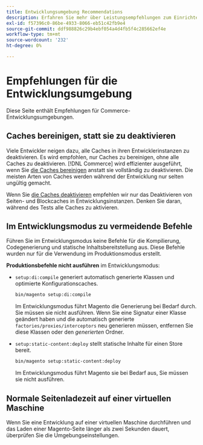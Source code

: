 ```yaml
---
title: Entwicklungsumgebung Recommendations
description: Erfahren Sie mehr über Leistungsempfehlungen zum Einrichten Ihrer lokalen Adobe Commerce-Entwicklungsumgebung.
exl-id: f57396c0-86be-4933-8066-eb51c42fb9e4
source-git-commit: ddf988826c29b4ebf054a4d4fb5f4c285662ef4e
workflow-type: tm+mt
source-wordcount: '232'
ht-degree: 0%

---
```


# Empfehlungen für die Entwicklungsumgebung

Diese Seite enthält Empfehlungen für Commerce-Entwicklungsumgebungen.

## Caches bereinigen, statt sie zu deaktivieren

Viele Entwickler neigen dazu, alle Caches in ihren Entwicklerinstanzen zu deaktivieren. Es wird empfohlen, nur Caches zu bereinigen, ohne alle Caches zu deaktivieren. [!DNL Commerce] wird effizienter ausgeführt, wenn Sie [die Caches bereinigen](../configuration/cli/manage-cache.md#clean-and-flush-cache-types) anstatt sie vollständig zu deaktivieren. Die meisten Arten von Caches werden während der Entwicklung nur selten ungültig gemacht.

Wenn Sie [die Caches deaktivieren](../configuration/cli/manage-cache.md#enable-or-disable-cache-types) empfehlen wir nur das Deaktivieren von Seiten- und Blockcaches in Entwicklungsinstanzen. Denken Sie daran, während des Tests alle Caches zu aktivieren.

## Im Entwicklungsmodus zu vermeidende Befehle

Führen Sie im Entwicklungsmodus keine Befehle für die Kompilierung, Codegenerierung und statische Inhaltsbereitstellung aus. Diese Befehle wurden nur für die Verwendung im Produktionsmodus erstellt.

**Produktionsbefehle nicht ausführen** im Entwicklungsmodus:

* `setup:di:compile` generiert automatisch generierte Klassen und optimierte Konfigurationscaches.

  ```bash
  bin/magento setup:di:compile
  ```

  Im Entwicklungsmodus führt Magento die Generierung bei Bedarf durch. Sie müssen sie nicht ausführen. Wenn Sie eine Signatur einer Klasse geändert haben und die automatisch generierte `factories/proxies/interceptors` neu generieren müssen, entfernen Sie diese Klassen oder den _generierten_ Ordner.

* `setup:static-content:deploy` stellt statische Inhalte für einen Store bereit.

  ```bash
  bin/magento setup:static-content:deploy
  ```

  Im Entwicklungsmodus führt Magento sie bei Bedarf aus, Sie müssen sie nicht ausführen.

## Normale Seitenladezeit auf einer virtuellen Maschine

Wenn Sie eine Entwicklung auf einer virtuellen Maschine durchführen und das Laden einer Magento-Seite länger als zwei Sekunden dauert, überprüfen Sie die Umgebungseinstellungen.
